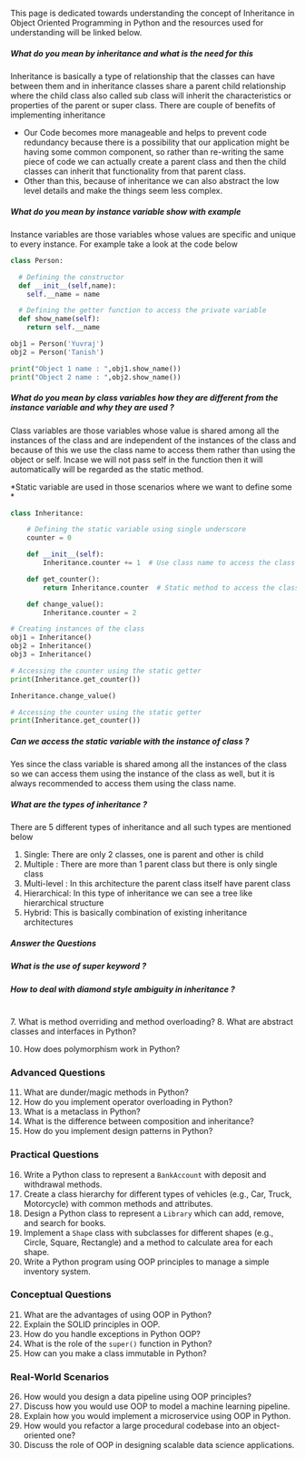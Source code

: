 This page is dedicated towards understanding the concept of Inheritance in Object Oriented Programming in Python and the resources used for understanding will be linked below.

##### What do you mean by inheritance and what is the need for this

Inheritance is basically a type of relationship that the classes can have between them and in inheritance classes share a parent child relationship where the child class also called sub class will inherit the characteristics or properties of the parent or super class. There are couple of benefits of implementing inheritance

- Our Code becomes more manageable and helps to prevent code redundancy because there is a possibility that our application might be having some common component, so rather than re-writing the same piece of code we can actually create a parent class and then the child classes can inherit that functionality from that parent class.
- Other than this, because of inheritance we can also abstract the low level details and make the things seem less complex.

##### What do you mean by instance variable show with example

Instance variables are those variables whose values are specific and unique to every instance. For example take a look at the code below

```python
class Person:

  # Defining the constructor
  def __init__(self,name):
    self.__name = name

  # Defining the getter function to access the private variable
  def show_name(self):
    return self.__name

obj1 = Person('Yuvraj')
obj2 = Person('Tanish')

print("Object 1 name : ",obj1.show_name())
print("Object 2 name : ",obj2.show_name())
```


##### What do you mean by class variables how they are different from the instance variable and why they are used ? 

Class variables are those variables whose value is shared among all the instances of the class and are independent of the instances of the class and because of this we use the class name to access them rather than using the object or self. Incase we will not pass self in the function then it will automatically will be regarded as the static method.

*Static variable are used in those scenarios where we want to define some *

```python
class Inheritance:

    # Defining the static variable using single underscore
    counter = 0

    def __init__(self):
        Inheritance.counter += 1  # Use class name to access the class variable

    def get_counter():
        return Inheritance.counter  # Static method to access the class variable

    def change_value():
        Inheritance.counter = 2

# Creating instances of the class
obj1 = Inheritance()
obj2 = Inheritance()
obj3 = Inheritance()

# Accessing the counter using the static getter
print(Inheritance.get_counter())

Inheritance.change_value()

# Accessing the counter using the static getter
print(Inheritance.get_counter())
```

##### Can we access the static variable with the instance of class ? 

Yes since the class variable is shared among all the instances of the class so we can access them using the instance of the class as well, but it is always recommended to access them using the class name.
##### What are the types of inheritance ? 

There are 5 different types of inheritance and all such types are mentioned below 

1. Single: There are only 2 classes, one is parent and other is child
2. Multiple : There are more than 1 parent class but there is only single class
3. Multi-level : In this architecture the parent class itself have parent class
4. Hierarchical: In this type of inheritance we can see a tree like hierarchical structure
5. Hybrid: This is basically combination of existing inheritance architectures

##### Answer the Questions

##### What is the use of super keyword ? 

##### How to deal with diamond style ambiguity in inheritance ? 




\
7. What is method overriding and method overloading?
8. What are abstract classes and interfaces in Python?

10. How does polymorphism work in Python?

### Advanced Questions

11. What are dunder/magic methods in Python?
12. How do you implement operator overloading in Python?
13. What is a metaclass in Python?
14. What is the difference between composition and inheritance?
15. How do you implement design patterns in Python?

### Practical Questions

16. Write a Python class to represent a `BankAccount` with deposit and withdrawal methods.
17. Create a class hierarchy for different types of vehicles (e.g., Car, Truck, Motorcycle) with common methods and attributes.
18. Design a Python class to represent a `Library` which can add, remove, and search for books.
19. Implement a `Shape` class with subclasses for different shapes (e.g., Circle, Square, Rectangle) and a method to calculate area for each shape.
20. Write a Python program using OOP principles to manage a simple inventory system.

### Conceptual Questions

21. What are the advantages of using OOP in Python?
22. Explain the SOLID principles in OOP.
23. How do you handle exceptions in Python OOP?
24. What is the role of the `super()` function in Python?
25. How can you make a class immutable in Python?

### Real-World Scenarios

26. How would you design a data pipeline using OOP principles?
27. Discuss how you would use OOP to model a machine learning pipeline.
28. Explain how you would implement a microservice using OOP in Python.
29. How would you refactor a large procedural codebase into an object-oriented one?
30. Discuss the role of OOP in designing scalable data science applications.